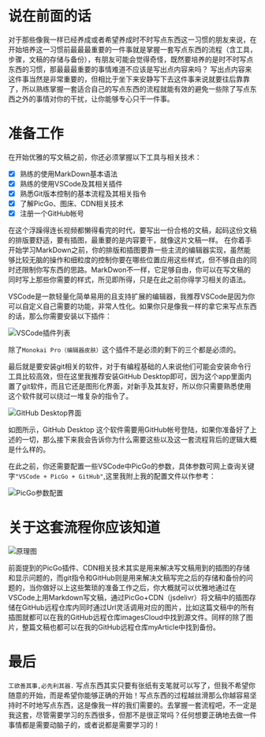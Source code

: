 # 说在前面的话
对于那些像我一样已经养成或者希望养成时不时写点东西这一习惯的朋友来说，在开始培养这一习惯前最最最重要的一件事就是掌握一套写点东西的流程（含工具，步骤，文稿的存储与备份），有朋友可能会觉得奇怪，既然要培养的是时不时写点东西的习惯，那最最最重要的事情难道不应该是写出点内容来吗？
写出点内容来这件事当然是非常重要的，但相比于坐下来安静写下去这件事来说就要往后靠靠了，所以熟练掌握一套适合自己的写点东西的流程就能有效的避免一些除了写点东西之外的事情对你的干扰，让你能够专心只干一件事。
# 准备工作
在开始优雅的写文稿之前，你还必须掌握以下工具与相关技术：
- [x] 熟练的使用MarkDown基本语法
- [x] 熟练的使用VSCode及其相关插件
- [x] 熟悉Git版本控制的基本流程及其相关指令
- [x] 了解PicGo、图床、CDN相关技术
- [x] 注册一个GitHub帐号

在这个浮躁得连长视频都懒得看完的时代，要写出一份合格的文稿，起码这份文稿的排版要舒适，要有插图，最重要的是内容要干，就像这片文稿一样。
在你着手开始学习MarkDown之前，你的排版和插图要靠一些主流的编辑器实现，虽然能够比较无脑的操作和细粒度的控制你要在哪些位置应用这些样式，但不够自由的同时还限制你写东西的思路。MarkDwon不一样，它足够自由，你可以在写文稿的同时写上那些你需要的样式，所见即所得，只是在此之前你得学习相关的语法。

VSCode是一款轻量化简单易用的且支持扩展的编辑器，我推荐VSCode是因为你可以自定义自己需要的功能，非常人性化。如果你只是像我一样的拿它来写点东西的话，那么你需要安装以下插件：

![VSCode插件列表](https://cdn.jsdelivr.net/gh/ajaj918/imagesCloud/images_for_myArticle/20230109173914.png)

除了`Monokai Pro（编辑器皮肤）`这个插件不是必须的剩下的三个都是必须的。

最后就是要安装git相关的软件，对于有编程基础的人来说他们可能会安装命令行工具比较高效，但在这里我推荐安装GitHub Desktop即可，因为这个app里面内置了git软件，而且它还是图形化界面，对新手及其友好，所以你只需要熟悉使用这个软件就可以绕过一堆复杂的指令了。

![GitHub Desktop界面](https://cdn.jsdelivr.net/gh/ajaj918/imagesCloud/images_for_myArticle/20230109180955.png)

如图所示，GitHub Desktop 这个软件需要用GitHub帐号登陆，如果你准备好了上述的一切，那么接下来我会告诉你为什么需要这些以及这一套流程背后的逻辑大概是什么样的。

在此之前，你还需要配置一些VSCode中PicGo的参数，具体参数可网上查询关键字`"VSCode + PicGo + GitHub"`,这里我附上我的配置文件以作参考：

![PicGo参数配置](https://cdn.jsdelivr.net/gh/ajaj918/imagesCloud/images_for_myArticle/20230109204419.png)

# 关于这套流程你应该知道

![原理图](https://cdn.jsdelivr.net/gh/ajaj918/imagesCloud/images_for_myArticle/20230109212621.png)

前面提到的PicGo插件、CDN相关技术其实是用来解决写文稿用到的插图的存储和显示问题的，而git指令和GitHub则是用来解决文稿写完之后的存储和备份的问题的，当你做好以上这些繁琐的准备工作之后，你大概就可以优雅地通过在VSCode上用Markdown写文稿，通过PicGo+CDN（jsdelivr）将文稿中的插图存储在GitHub远程仓库内同时通过Url灵活调用对应的图片，比如这篇文稿中的所有插图就都可以在我的GitHub远程仓库imagesCloud中找到源文件。同样的除了图片，整篇文稿也都可以在我的GitHub远程仓库myArticle中找到备份。

# 最后
`工欲善其事,必先利其器.` 写点东西其实只要有张纸有支笔就可以写了，但我不希望你随意的开始，而是希望你能够正确的开始！写点东西的过程越丝滑那么你越容易坚持时不时地写点东西，这是像我一样的我们需要的。去掌握一套流程吧，不一定是我这套，尽管需要学习的东西很多，但那不是很正常吗？任何想要正确地去做一件事情都是需要动脑子的，或者说都是需要学习的！
